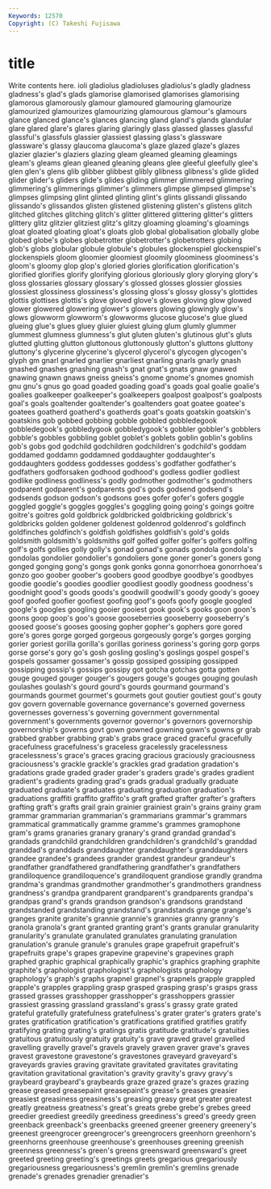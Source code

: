```yaml
---
Keywords: 12570 
Copyright: (C) Takeshi Fujisawa
---
```


# title

Write contents here.
ioli gladiolus gladioluses gladiolus's gladly
gladness gladness's glad's glads glamorise glamorised glamorises glamorising glamorous glamorously
glamour glamoured glamouring glamourize glamourized glamourizes glamourizing glamourous glamour's glamours
glance glanced glance's glances glancing gland gland's glands glandular glare
glared glare's glares glaring glaringly glass glassed glasses glassful glassful's
glassfuls glassier glassiest glassing glass's glassware glassware's glassy glaucoma glaucoma's
glaze glazed glaze's glazes glazier glazier's glaziers glazing gleam gleamed
gleaming gleamings gleam's gleams glean gleaned gleaning gleans glee gleeful
gleefully glee's glen glen's glens glib glibber glibbest glibly glibness
glibness's glide glided glider glider's gliders glide's glides gliding glimmer
glimmered glimmering glimmering's glimmerings glimmer's glimmers glimpse glimpsed glimpse's glimpses
glimpsing glint glinted glinting glint's glints glissandi glissando glissando's glissandos
glisten glistened glistening glisten's glistens glitch glitched glitches glitching glitch's
glitter glittered glittering glitter's glitters glittery glitz glitzier glitziest glitz's
glitzy gloaming gloaming's gloamings gloat gloated gloating gloat's gloats glob
global globalisation globally globe globed globe's globes globetrotter globetrotter's globetrotters
globing glob's globs globular globule globule's globules glockenspiel glockenspiel's glockenspiels
gloom gloomier gloomiest gloomily gloominess gloominess's gloom's gloomy glop glop's
gloried glories glorification glorification's glorified glorifies glorify glorifying glorious gloriously
glory glorying glory's gloss glossaries glossary glossary's glossed glosses glossier
glossies glossiest glossiness glossiness's glossing gloss's glossy glossy's glottides glottis
glottises glottis's glove gloved glove's gloves gloving glow glowed glower
glowered glowering glower's glowers glowing glowingly glow's glows glowworm glowworm's
glowworms glucose glucose's glue glued glueing glue's glues gluey gluier
gluiest gluing glum glumly glummer glummest glumness glumness's glut gluten
gluten's glutinous glut's gluts glutted glutting glutton gluttonous gluttonously glutton's
gluttons gluttony gluttony's glycerine glycerine's glycerol glycerol's glycogen glycogen's glyph
gm gnarl gnarled gnarlier gnarliest gnarling gnarls gnarly gnash gnashed
gnashes gnashing gnash's gnat gnat's gnats gnaw gnawed gnawing gnawn
gnaws gneiss gneiss's gnome gnome's gnomes gnomish gnu gnu's gnus
go goad goaded goading goad's goads goal goalie goalie's goalies
goalkeeper goalkeeper's goalkeepers goalpost goalpost's goalposts goal's goals goaltender goaltender's
goaltenders goat goatee goatee's goatees goatherd goatherd's goatherds goat's goats
goatskin goatskin's goatskins gob gobbed gobbing gobble gobbled gobbledegook gobbledegook's
gobbledygook gobbledygook's gobbler gobbler's gobblers gobble's gobbles gobbling goblet goblet's
goblets goblin goblin's goblins gob's gobs god godchild godchildren godchildren's
godchild's goddam goddamed goddamn goddamned goddaughter goddaughter's goddaughters goddess goddesses
goddess's godfather godfather's godfathers godforsaken godhood godhood's godless godlier godliest
godlike godliness godliness's godly godmother godmother's godmothers godparent godparent's godparents
god's gods godsend godsend's godsends godson godson's godsons goes gofer
gofer's gofers goggle goggled goggle's goggles goggles's goggling going going's
goings goitre goitre's goitres gold goldbrick goldbricked goldbricking goldbrick's goldbricks
golden goldener goldenest goldenrod goldenrod's goldfinch goldfinches goldfinch's goldfish goldfishes
goldfish's gold's golds goldsmith goldsmith's goldsmiths golf golfed golfer golfer's
golfers golfing golf's golfs gollies golly golly's gonad gonad's gonads
gondola gondola's gondolas gondolier gondolier's gondoliers gone goner goner's goners
gong gonged gonging gong's gongs gonk gonks gonna gonorrhoea gonorrhoea's
gonzo goo goober goober's goobers good goodbye goodbye's goodbyes goodie
goodie's goodies goodlier goodliest goodly goodness goodness's goodnight good's goods
goods's goodwill goodwill's goody goody's gooey goof goofed goofier goofiest
goofing goof's goofs goofy google googled google's googles googling gooier
gooiest gook gook's gooks goon goon's goons goop goop's goo's
goose gooseberries gooseberry gooseberry's goosed goose's gooses goosing gopher gopher's
gophers gore gored gore's gores gorge gorged gorgeous gorgeously gorge's
gorges gorging gorier goriest gorilla gorilla's gorillas goriness goriness's goring
gorp gorps gorse gorse's gory go's gosh gosling gosling's goslings
gospel gospel's gospels gossamer gossamer's gossip gossiped gossiping gossipped gossipping
gossip's gossips gossipy got gotcha gotchas gotta gotten gouge gouged
gouger gouger's gougers gouge's gouges gouging goulash goulashes goulash's gourd
gourd's gourds gourmand gourmand's gourmands gourmet gourmet's gourmets gout goutier
goutiest gout's gouty gov govern governable governance governance's governed governess
governesses governess's governing government governmental government's governments governor governor's governors
governorship governorship's governs govt gown gowned gowning gown's gowns gr
grab grabbed grabber grabbing grab's grabs grace graced graceful gracefully
gracefulness gracefulness's graceless gracelessly gracelessness gracelessness's grace's graces gracing gracious
graciously graciousness graciousness's grackle grackle's grackles grad gradation gradation's gradations
grade graded grader grader's graders grade's grades gradient gradient's gradients
grading grad's grads gradual gradually graduate graduated graduate's graduates graduating
graduation graduation's graduations graffiti graffito graffito's graft grafted grafter grafter's
grafters grafting graft's grafts grail grain grainier grainiest grain's grains
grainy gram grammar grammarian grammarian's grammarians grammar's grammars grammatical grammatically
gramme gramme's grammes gramophone gram's grams granaries granary granary's grand
grandad grandad's grandads grandchild grandchildren grandchildren's grandchild's granddad granddad's granddads
granddaughter granddaughter's granddaughters grandee grandee's grandees grander grandest grandeur grandeur's
grandfather grandfathered grandfathering grandfather's grandfathers grandiloquence grandiloquence's grandiloquent grandiose grandly
grandma grandma's grandmas grandmother grandmother's grandmothers grandness grandness's grandpa grandparent
grandparent's grandparents grandpa's grandpas grand's grands grandson grandson's grandsons grandstand
grandstanded grandstanding grandstand's grandstands grange grange's granges granite granite's grannie
grannie's grannies granny granny's granola granola's grant granted granting grant's
grants granular granularity granularity's granulate granulated granulates granulating granulation granulation's
granule granule's granules grape grapefruit grapefruit's grapefruits grape's grapes grapevine
grapevine's grapevines graph graphed graphic graphical graphically graphic's graphics graphing
graphite graphite's graphologist graphologist's graphologists graphology graphology's graph's graphs grapnel
grapnel's grapnels grapple grappled grapple's grapples grappling grasp grasped grasping
grasp's grasps grass grassed grasses grasshopper grasshopper's grasshoppers grassier grassiest
grassing grassland grassland's grass's grassy grate grated grateful gratefully gratefulness
gratefulness's grater grater's graters grate's grates gratification gratification's gratifications gratified
gratifies gratify gratifying grating grating's gratings gratis gratitude gratitude's gratuities
gratuitous gratuitously gratuity gratuity's grave graved gravel gravelled gravelling gravelly
gravel's gravels gravely graven graver grave's graves gravest gravestone gravestone's
gravestones graveyard graveyard's graveyards gravies graving gravitate gravitated gravitates gravitating
gravitation gravitational gravitation's gravity gravity's gravy gravy's graybeard graybeard's graybeards
graze grazed graze's grazes grazing grease greased greasepaint greasepaint's grease's
greases greasier greasiest greasiness greasiness's greasing greasy great greater greatest
greatly greatness greatness's great's greats grebe grebe's grebes greed greedier
greediest greedily greediness greediness's greed's greedy green greenback greenback's greenbacks
greened greener greenery greenery's greenest greengrocer greengrocer's greengrocers greenhorn greenhorn's
greenhorns greenhouse greenhouse's greenhouses greening greenish greenness greenness's green's greens
greensward greensward's greet greeted greeting greeting's greetings greets gregarious gregariously
gregariousness gregariousness's gremlin gremlin's gremlins grenade grenade's grenades grenadier grenadier's
